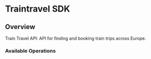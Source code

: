 # Traintravel SDK


## Overview

Train Travel API: API for finding and booking train trips across Europe.

### Available Operations

